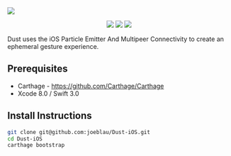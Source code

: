 <img src="https://cdn.rawgit.com/joeblau/Dust-iOS/master/gh-assets/github-header.svg"/>

<p align="center">
  <a href="https://swift.org"><img src="https://img.shields.io/badge/Swift-3.0-orange.svg"/></a>
  <a href="http://www.apple.com/ios/"><img src="https://img.shields.io/badge/Platform-iOS-blue.svg"/></a>
  <a href="https://github.com/joeblau/Dust-iOS/blob/master/LICENSE"><img src="https://img.shields.io/github/license/joeblau/Dust-iOS.svg"/></a>
</p>

Dust uses the iOS Particle Emitter And Multipeer Connectivity to create an ephemeral gesture experience.

## Prerequisites

- Carthage - https://github.com/Carthage/Carthage
- Xcode 8.0 / Swift 3.0

## Install Instructions

```sh
git clone git@github.com:joeblau/Dust-iOS.git
cd Dust-iOS
carthage bootstrap
```
